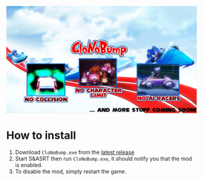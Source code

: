[![Header](CloNoBump.png "Header")](https://some-url.dev/)

# How to install
1. Download `CloNoBump.exe` from the [latest release](https://github.com/Tyaap/CloNoBump/releases)
2. Start S&ASRT then run `CloNoBump.exe`, it should notify you that the mod is enabled.
3. To disable the mod, simply restart the game.
